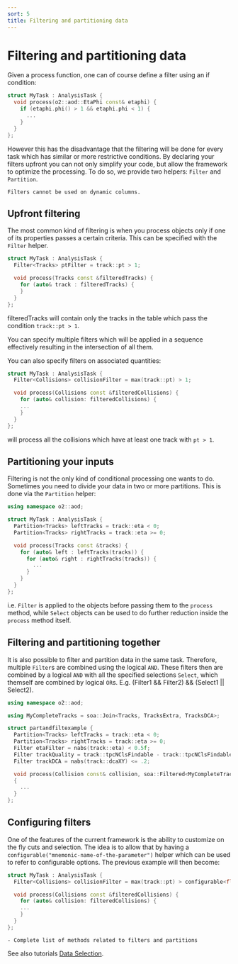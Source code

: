 ```yaml
---
sort: 5
title: Filtering and partitioning data
---
```


# Filtering and partitioning data

Given a process function, one can of course define a filter using an if condition:

```cpp
struct MyTask : AnalysisTask {
  void process(o2::aod::EtaPhi const& etaphi) {
    if (etaphi.phi() > 1 && etaphi.phi < 1) {
      ...
    }
  }
};
```

However this has the disadvantage that the filtering will be done for every
task which has similar or more restrictive conditions. By declaring your
filters upfront you can not only simplify your code, but allow the framework to
optimize the processing. To do so, we provide two helpers: `Filter` and
`Partition`.

```note
Filters cannot be used on dynamic columns.
```

## Upfront filtering

The most common kind of filtering is when you process objects only if one of its
properties passes a certain criteria. This can be specified with the `Filter` helper.

```cpp
struct MyTask : AnalysisTask {
  Filter<Tracks> ptFilter = track::pt > 1;

  void process(Tracks const &filteredTracks) {
    for (auto& track : filteredTracks) {
    }
  }
};
```

filteredTracks will contain only the tracks in the table which pass the condition `track::pt > 1`.

You can specify multiple filters which will be applied in a sequence effectively resulting in the intersection of all them.

You can also specify filters on associated quantities:

```cpp
struct MyTask : AnalysisTask {
  Filter<Collisions> collisionFilter = max(track::pt) > 1;

  void process(Collisions const &filteredCollisions) {
    for (auto& collision: filteredCollisions) {
    ...
    }
  }
};
```

will process all the collisions which have at least one track with `pt > 1`.

## Partitioning your inputs

Filtering is not the only kind of conditional processing one wants to do. Sometimes you need to divide your data in two or more partitions. This is done via the `Partition` helper:

```cpp
using namespace o2::aod;

struct MyTask : AnalysisTask {
  Partition<Tracks> leftTracks = track::eta < 0;
  Partition<Tracks> rightTracks = track::eta >= 0;

  void process(Tracks const &tracks) {
    for (auto& left : leftTracks(tracks)) {
      for (auto& right : rightTracks(tracks)) {
        ...
      }
    }
  }
};
```

i.e. `Filter` is applied to the objects before passing them to the `process` method, while `Select` objects can be used to do further reduction inside the `process` method itself.

## Filtering and partitioning together

It is also possible to filter and partition data in the same task. Therefore, multiple `Filter`s are combined using the logical `AND`. These filters then are combined by a logical `AND` with all the specified selections `Select`, which themself are combined by logical `OR`s. E.g. (Filter1 && Filter2) && (Select1 || Select2).

```cpp
using namespace o2::aod;

using MyCompleteTracks = soa::Join<Tracks, TracksExtra, TracksDCA>;

struct partandfiltexample {
  Partition<Tracks> leftTracks = track::eta < 0;
  Partition<Tracks> rightTracks = track::eta >= 0;
  Filter etaFilter = nabs(track::eta) < 0.5f;
  Filter trackQuality = track::tpcNClsFindable - track::tpcNClsFindableMinusCrossedRows >= 70;
  Filter trackDCA = nabs(track::dcaXY) <= .2;

  void process(Collision const& collision, soa::Filtered<MyCompleteTracks> const& tracks)
  {
    ...
  }
};
```

## Configuring filters

One of the features of the current framework is the ability to customize on the fly cuts and selection. The idea is to allow that by having a `configurable("mnemonic-name-of-the-parameter")` helper which can be used to refer to configurable options. The previous example will then become:

```cpp
struct MyTask : AnalysisTask {
  Filter<Collisions> collisionFilter = max(track::pt) > configurable<float>("my-pt-cut");

  void process(Collisions const &filteredCollisions) {
    for (auto& collision: filteredCollisions) {
    ...
    }
  }
};
```

```todo
- Complete list of methods related to filters and partitions
```

See also tutorials [Data Selection](../tutorials/dataSelection).
